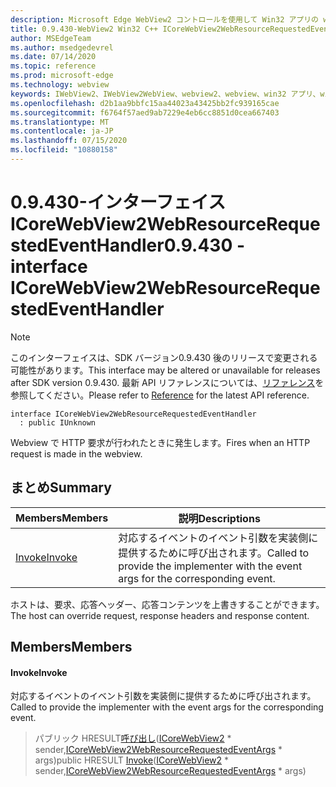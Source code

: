 ```yaml
---
description: Microsoft Edge WebView2 コントロールを使用して Win32 アプリの web コンテンツをホストする
title: 0.9.430-WebView2 Win32 C++ ICoreWebView2WebResourceRequestedEventHandler
author: MSEdgeTeam
ms.author: msedgedevrel
ms.date: 07/14/2020
ms.topic: reference
ms.prod: microsoft-edge
ms.technology: webview
keywords: IWebView2、IWebView2WebView、webview2、webview、win32 アプリ、win32、edge、ICoreWebView2、ICoreWebView2Host、browser control、edge html
ms.openlocfilehash: d2b1aa9bbfc15aa44023a43425bb2fc939165cae
ms.sourcegitcommit: f6764f57aed9ab7229e4eb6cc8851d0cea667403
ms.translationtype: MT
ms.contentlocale: ja-JP
ms.lasthandoff: 07/15/2020
ms.locfileid: "10880158"
---
```

# <span data-ttu-id="97aab-104">0.9.430-インターフェイス ICoreWebView2WebResourceRequestedEventHandler</span><span class="sxs-lookup"><span data-stu-id="97aab-104">0.9.430 - interface ICoreWebView2WebResourceRequestedEventHandler</span></span> 

> [!NOTE]
> <span data-ttu-id="97aab-105">このインターフェイスは、SDK バージョン0.9.430 後のリリースで変更される可能性があります。</span><span class="sxs-lookup"><span data-stu-id="97aab-105">This interface may be altered or unavailable for releases after SDK version 0.9.430.</span></span> <span data-ttu-id="97aab-106">最新 API リファレンスについては、[リファレンス](../../../webview2-api-reference.md)を参照してください。</span><span class="sxs-lookup"><span data-stu-id="97aab-106">Please refer to [Reference](../../../webview2-api-reference.md) for the latest API reference.</span></span>

```
interface ICoreWebView2WebResourceRequestedEventHandler
  : public IUnknown
```

<span data-ttu-id="97aab-107">Webview で HTTP 要求が行われたときに発生します。</span><span class="sxs-lookup"><span data-stu-id="97aab-107">Fires when an HTTP request is made in the webview.</span></span>

## <span data-ttu-id="97aab-108">まとめ</span><span class="sxs-lookup"><span data-stu-id="97aab-108">Summary</span></span>

 <span data-ttu-id="97aab-109">Members</span><span class="sxs-lookup"><span data-stu-id="97aab-109">Members</span></span>                        | <span data-ttu-id="97aab-110">説明</span><span class="sxs-lookup"><span data-stu-id="97aab-110">Descriptions</span></span>
--------------------------------|---------------------------------------------
[<span data-ttu-id="97aab-111">Invoke</span><span class="sxs-lookup"><span data-stu-id="97aab-111">Invoke</span></span>](#invoke) | <span data-ttu-id="97aab-112">対応するイベントのイベント引数を実装側に提供するために呼び出されます。</span><span class="sxs-lookup"><span data-stu-id="97aab-112">Called to provide the implementer with the event args for the corresponding event.</span></span>

<span data-ttu-id="97aab-113">ホストは、要求、応答ヘッダー、応答コンテンツを上書きすることができます。</span><span class="sxs-lookup"><span data-stu-id="97aab-113">The host can override request, response headers and response content.</span></span>

## <span data-ttu-id="97aab-114">Members</span><span class="sxs-lookup"><span data-stu-id="97aab-114">Members</span></span>

#### <span data-ttu-id="97aab-115">Invoke</span><span class="sxs-lookup"><span data-stu-id="97aab-115">Invoke</span></span> 

<span data-ttu-id="97aab-116">対応するイベントのイベント引数を実装側に提供するために呼び出されます。</span><span class="sxs-lookup"><span data-stu-id="97aab-116">Called to provide the implementer with the event args for the corresponding event.</span></span>

> <span data-ttu-id="97aab-117">パブリック HRESULT[呼び出し](#invoke)([ICoreWebView2](ICoreWebView2.md) \* sender,[ICoreWebView2WebResourceRequestedEventArgs](ICoreWebView2WebResourceRequestedEventArgs.md) \* args)</span><span class="sxs-lookup"><span data-stu-id="97aab-117">public HRESULT [Invoke](#invoke)([ICoreWebView2](ICoreWebView2.md) \* sender,[ICoreWebView2WebResourceRequestedEventArgs](ICoreWebView2WebResourceRequestedEventArgs.md) \* args)</span></span>

